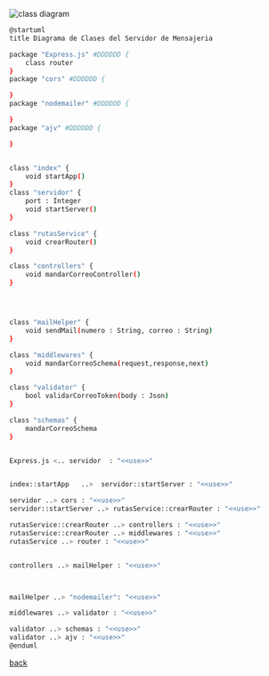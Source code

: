 
![class diagram](http://www.plantuml.com/plantuml/png/VPDDZjim38NtEWNXRb8Wy06C89WYKw0jC9kc5-1OHAgCBBcaxAOeUlScX1rBGJ9UYj_Z3n_z90av3Pqt9hda2PuT7XWx14kmyoWaOCd3ddXqDlBb-OM2u97OeJ4zjczu8AW-dtecaVee5NnurW_-6W20rgC8S1mIiVctADh81Pl7GhJKeVF4ZmWyZZSXOxGIL2vOEbLJzJ4w2phafxvVVJnp4oNJH3FOHqxGmDUGw41yexsCJwpoMSz3Gj6rj5GKQvcGl-kuXQ2D8N7qdbWAliDWaNUHcU9kPYRfCjHb6r_8zyJbP1Jiopcq2aD77A61VM8N3cjeDU7r8U-aSzPw-erCZplPjp-fmnNJhu4ahPcaZq5e7UYKybmZUcSnBNjyZT63liwfViGt2glNQFz00zyaXbmlMcVkuquBkeRbkc1Jrp1x1z10jTaCGjjjTSRK-QQPxGQ0kjx25TV8R6OfdH4LN2wp2DzDe6X-1KsJML-cVuXfakmo2jdxgiN5noe5-Kv39gkfq79VDw1P8Whc_sP1PlqeUBsCCk7rMQ79_W8f2JoEHVI9WXqw_ny0.png)

```bash
@startuml
title Diagrama de Clases del Servidor de Mensajeria

package "Express.js" #DDDDDD {
    class router
}
package "cors" #DDDDDD {

}
package "nodemailer" #DDDDDD {

}
package "ajv" #DDDDDD {

}


class "index" {
    void startApp()
}
class "servidor" {
    port : Integer
    void startServer()
}

class "rutasService" {
    void crearRouter()
}

class "controllers" {
    void mandarCorreoController()
}




class "mailHelper" {
    void sendMail(numero : String, correo : String)
}

class "middlewares" {
    void mandarCorreoSchema(request,response,next)
}

class "validator" {
    bool validarCorreoToken(body : Json)
}

class "schemas" {
    mandarCorreoSchema
}


Express.js <.. servidor  : "<<use>>"


index::startApp   ..>  servidor::startServer : "<<use>>"

servidor ..> cors : "<<use>>"
servidor::startServer ..> rutasService::crearRouter : "<<use>>"

rutasService::crearRouter ..> controllers : "<<use>>"
rutasService::crearRouter ..> middlewares : "<<use>>"
rutasService ..> router : "<<use>>"


controllers ..> mailHelper : "<<use>>"



mailHelper ..> "nodemailer": "<<use>>"

middlewares ..> validator : "<<use>>"

validator ..> schemas : "<<use>>"
validator ..> ajv : "<<use>>"
@enduml
```

[back](../../../../Diagramas.md)